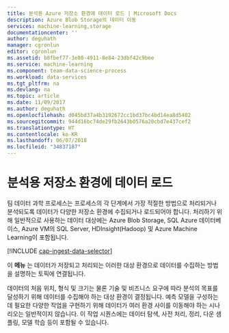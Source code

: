 ```yaml
---
title: 분석용 Azure 저장소 환경에 데이터 로드 | Microsoft Docs
description: Azure Blob Storage의 데이터 이동
services: machine-learning,storage
documentationcenter: ''
author: deguhath
manager: cgronlun
editor: cgronlun
ms.assetid: b8fbef77-3e80-4911-8e84-23dbf42c9bee
ms.service: machine-learning
ms.component: team-data-science-process
ms.workload: data-services
ms.tgt_pltfrm: na
ms.devlang: na
ms.topic: article
ms.date: 11/09/2017
ms.author: deguhath
ms.openlocfilehash: d045bd37a4b3192672cc1bd37bc4bd14ea8d5402
ms.sourcegitcommit: 944d16bc74de29fb2643b0576a20cbd7e437cef2
ms.translationtype: HT
ms.contentlocale: ko-KR
ms.lasthandoff: 06/07/2018
ms.locfileid: "34837187"
---
```

# <a name="load-data-into-storage-environments-for-analytics"></a>분석용 저장소 환경에 데이터 로드
팀 데이터 과학 프로세스는 프로세스의 각 단계에서 가장 적절한 방법으로 처리되거나 분석되도록 데이터가 다양한 저장소 환경에 수집되거나 로드되어야 합니다. 처리하기 위해 일반적으로 사용하는 데이터 대상에는 Azure Blob Storage, SQL Azure 데이터베이스, Azure VM의 SQL Server, HDInsight(Hadoop) 및 Azure Machine Learning이 포함됩니다. 

[!INCLUDE [cap-ingest-data-selector](../../../includes/cap-ingest-data-selector.md)]

이 **메뉴** 는 데이터가 저장되고 처리되는 이러한 대상 환경으로 데이터를 수집하는 방법을 설명하는 토픽에 연결됩니다.

데이터의 처음 위치, 형식 및 크기는 물론 기술 및 비즈니스 요구에 따라 분석의 목표를 달성하기 위해 데이터를 수집해야 하는 대상 환경이 결정됩니다. 예측 모델을 구성하는 데 필요한 다양한 작업을 구현하기 위해 데이터가 여러 환경 사이를 이동해야 하는 시나리오는 일반적이지 않습니다. 이 작업 시퀀스에는 데이터 탐색, 사전 처리, 정리, 다운 샘플링, 모델 학습 등이 포함될 수 있습니다.

